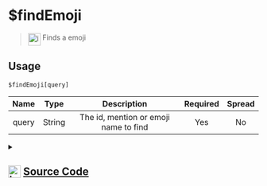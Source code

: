 # $findEmoji
> <img align="top" src="https://upload.wikimedia.org/wikipedia/commons/thumb/e/e4/Infobox_info_icon.svg/160px-Infobox_info_icon.svg.png?20150409153300" alt="image" width="25" height="auto"> Finds a emoji
## Usage
```
$findEmoji[query]
```
| Name | Type | Description | Required | Spread
| :---: | :---: | :---: | :---: | :---: |
query | String | The id, mention or emoji name to find | Yes | No
<details>
<summary>
    
## <img align="top" src="https://cdn4.iconfinder.com/data/icons/iconsimple-logotypes/512/github-512.png" alt="image" width="25" height="auto">  [Source Code](https://github.com/tryforge/ForgeScript-V2/blob/main/src/native/findEmoji.ts)
    
</summary>
    
```ts
import { parseEmoji } from "discord.js"
import { ArgType, CompiledFunction, NativeFunction, Return } from "../structures"

export default new NativeFunction({
    name: "$findEmoji",
    description: "Finds a emoji",
    brackets: true,
    args: [
        {
            name: "query",
            description: "The id, mention or emoji name to find",
            rest: false,
            type: ArgType.String,
            required: true
        }
    ],
    unwrap: true,
    execute(ctx, [ q ]) {
        const parsed = parseEmoji(q)

        if (CompiledFunction.IdRegex.test(q)) {
            const e = ctx.client.emojis.cache.get(q)
            if (e) return Return.success(e.id)
        }

        const name = parsed?.name.toLowerCase()

        return Return.success(
            ctx.client.emojis.cache.find(
                x => x.id === q || x.name?.toLowerCase() === name || x.toString() === q
            )?.id
        )
    },
})
```
    
</details>